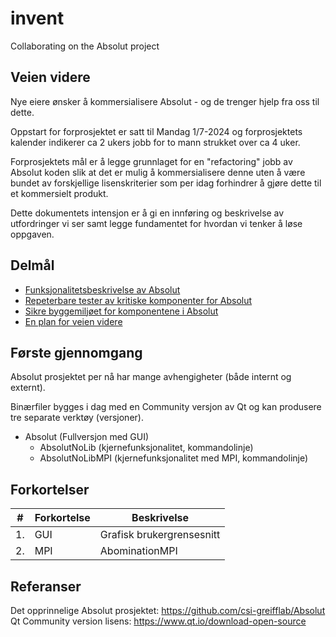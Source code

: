 # invent
Collaborating on the Absolut project

## Veien videre

Nye eiere ønsker å kommersialisere Absolut - og de trenger hjelp fra oss til dette.

Oppstart for forprosjektet er satt til Mandag 1/7-2024 og forprosjektets kalender indikerer ca 2 ukers jobb for to mann strukket over ca 4 uker.

Forprosjektets mål er å legge grunnlaget for en "refactoring" jobb av Absolut koden slik at det er mulig å kommersialisere denne uten å være bundet av forskjellige lisenskriterier som per idag forhindrer å gjøre dette til et kommersielt produkt.

Dette dokumentets intensjon er å gi en innføring og beskrivelse av utfordringer vi ser samt legge fundamentet for hvordan vi tenker å løse oppgaven.

## Delmål

- [Funksjonalitetsbeskrivelse av Absolut](./FunctionaltyDescription.md)
- [Repeterbare tester av kritiske komponenter for Absolut](./FunctionalityTesting.md)
- [Sikre byggemiljøet for komponentene i Absolut](./Toolchain.md)
- [En plan for veien videre](./Recommendations.md)

## Første gjennomgang

Absolut prosjektet per nå har mange avhengigheter (både internt og externt).

Binærfiler bygges i dag med en Community versjon av Qt og kan produsere tre separate verktøy (versjoner).

- Absolut (Fullversjon med GUI)
  - AbsolutNoLib (kjernefunksjonalitet, kommandolinje)
  - AbsolutNoLibMPI (kjernefunksjonalitet med MPI,  kommandolinje)


## Forkortelser

|#|Forkortelse|Beskrivelse|
|---|---|---|
|1.|GUI|Grafisk brukergrensesnitt|
|2.|MPI|AbominationMPI|


## Referanser
Det opprinnelige Absolut prosjektet: https://github.com/csi-greifflab/Absolut
Qt Community version lisens: https://www.qt.io/download-open-source